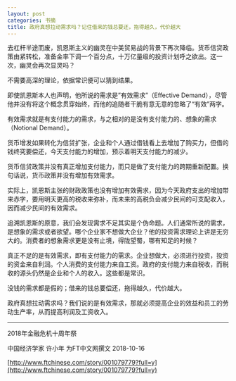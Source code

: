 ```yaml
---
layout: post
categories: 书摘
title: 政府真想拉动需求吗？记住借来的钱总要还，拖得越久，代价越大
---
```


去杠杆半途而废，凯恩斯主义的幽灵在中美贸易战的背景下再次降临。货币信贷政策由紧转松，准备金率下调一个百分点，十万亿量级的投资计划呼之欲出。这一次，幽灵会再次显灵吗？

不需要高深的理论，依据常识便可以猜到结果。

即使凯恩斯本人也声明，他所说的需求是”有效需求”（Effective Demand），尽管他并没有将这个概念贯穿始终，而他的追随者干脆有意无意的忽略了“有效”两字。

有效需求就是有支付能力的需求，与之相对的是没有支付能力的、想象的需求（Notional Demand）。

货币增发如果转化为信贷扩张，企业和个人通过借钱看上去增加了购买力，但借的钱终究要偿还，今天支付能力的增加，预示着明天支付能力的减少。

货币信贷政策并没有真正增加支付能力，而只是做了支付能力的跨期重新配置。换句话说，货币政策并没有增加有效需求。

实际上，凯恩斯主张的财政政策也没有增加有效需求，因为今天政府支出的增加带来赤字，要用明天更高的税收来弥补，而未来的高税负会减少民间的可支配收入，因而减少民间的有效需求。

追溯凯恩斯的原意，我们会发现需求不足其实是个伪命题。人们通常所说的需求，是想象的需求或者欲望。哪个企业家不想做大企业？他的投资需求理论上讲是无穷大的。消费者的想象需求更是没有止境，得陇望蜀，哪有知足的时候？

真正不足的是有效需求，即有支付能力的需求。企业想做大，必须进行投资，投资的资金来自利润。个人消费的支付能力来自工资。政府的支付能力来自税收，而税收的源头仍然是企业和个人的收入。这些都是常识。

没钱的需求都是假的；借来的钱总要偿还，拖得越久，代价越大。

政府真想拉动需求吗？我们说的是有效需求，那就必须提高企业的效益和员工的劳动生产率，从而提高利润及工资收入。

---

2018年金融危机十周年祭

中国经济学家 许小年 为FT中文网撰文 2018-10-16

[http://www.ftchinese.com/story/001079779?full=y](http://www.ftchinese.com/story/001079779?full=y)